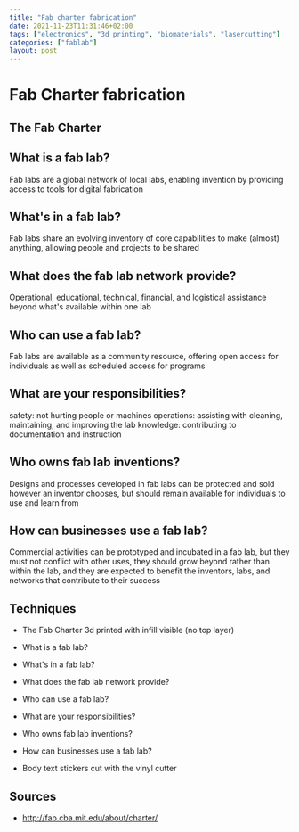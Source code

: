 ```yaml
---
title: "Fab charter fabrication"
date: 2021-11-23T11:31:46+02:00
tags: ["electronics", "3d printing", "biomaterials", "lasercutting"]
categories: ["fablab"]
layout: post
---
```


# Fab Charter fabrication

## The Fab Charter

## What is a fab lab?
Fab labs are a global network of local labs, enabling invention by providing access to tools for digital fabrication
## What's in a fab lab?
Fab labs share an evolving inventory of core capabilities to make (almost) anything, allowing people and projects to be shared
## What does the fab lab network provide?
Operational, educational, technical, financial, and logistical assistance beyond what's available within one lab
## Who can use a fab lab?
Fab labs are available as a community resource, offering open access for individuals as well as scheduled access for programs
## What are your responsibilities?
safety: not hurting people or machines
operations: assisting with cleaning, maintaining, and improving the lab
knowledge: contributing to documentation and instruction
## Who owns fab lab inventions?
Designs and processes developed in fab labs can be protected and sold however an inventor chooses, but should remain available for individuals to use and learn from
## How can businesses use a fab lab?
Commercial activities can be prototyped and incubated in a fab lab, but they must not conflict with other uses, they should grow beyond rather than within the lab, and they are expected to benefit the inventors, labs, and networks that contribute to their success

## Techniques
- The Fab Charter
3d printed with infill visible (no top layer)

- What is a fab lab?

- What's in a fab lab?

- What does the fab lab network provide?

- Who can use a fab lab?

- What are your responsibilities?

- Who owns fab lab inventions?

- How can businesses use a fab lab?

- Body text
stickers cut with the vinyl cutter

## Sources
- <http://fab.cba.mit.edu/about/charter/>